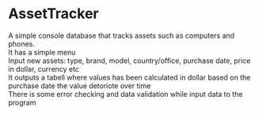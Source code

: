 # AssetTracker
A simple console database that tracks assets such as computers and phones.  
It has a simple menu  
Input new assets: type, brand, model, country/office, purchase date, price in dollar, currency etc  
It outputs a tabell where values has been calculated in dollar based on the purchase date the value detoriote over time  
There is some error checking and data validation while input data to the program  
